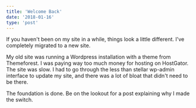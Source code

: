 ```yaml
---
title: 'Welcome Back'
date: '2018-01-16'
type: 'post'
---
```


If you haven't been on my site in a while, things look a little different. I've completely migrated to a new site.

My old site was running a Wordpress installation with a theme from Themeforest. I was paying way too much money for hosting on HostGator. The site was slow. I had to go through the less than stellar wp-admin interface to update my site, and there was a lot of bloat that didn't need to be there.

The foundation is done. Be on the lookout for a post explaining why I made the switch.
